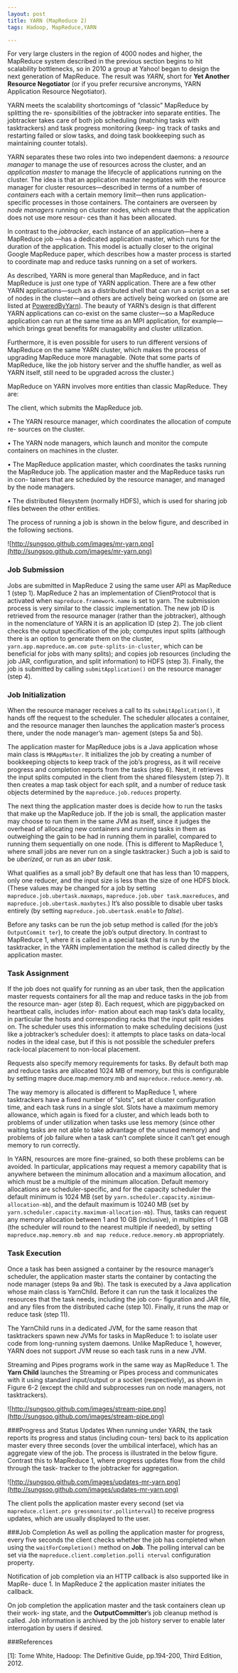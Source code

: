 ```yaml
---
layout: post
title: YARN (MapReduce 2)
tags: Hadoop, MapReduce,YARN

---
```


For very large clusters in the region of 4000 nodes and higher, the MapReduce system described in the previous section begins to hit scalability bottlenecks, so in 2010 a group at Yahoo! began to design the next generation of MapReduce. The result was *YARN*, short for **Yet Another Resource Negotiator** (or if you prefer recursive ancronyms, YARN Application Resource Negotiator).

YARN meets the scalability shortcomings of “classic” MapReduce by splitting the re- sponsibilities of the jobtracker into separate entities. The jobtracker takes care of both job scheduling (matching tasks with tasktrackers) and task progress monitoring (keep- ing track of tasks and restarting failed or slow tasks, and doing task bookkeeping such as maintaining counter totals).  

YARN separates these two roles into two independent daemons: a *resource manager* to manage the use of resources across the cluster, and an *application master* to manage the lifecycle of applications running on the cluster. The idea is that an application master negotiates with the resource manager for cluster resources—described in terms of a number of *containers* each with a certain memory limit—then runs application- specific processes in those containers. The containers are overseen by *node managers* running on cluster nodes, which ensure that the application does not use more resour- ces than it has been allocated.
In contrast to the *jobtracker*, each instance of an application—here a MapReduce job —has a dedicated application master, which runs for the duration of the application. This model is actually closer to the original Google MapReduce paper, which describes how a master process is started to coordinate map and reduce tasks running on a set of workers.
As described, YARN is more general than MapReduce, and in fact MapReduce is just one type of YARN application. There are a few other YARN applications—such as a distributed shell that can run a script on a set of nodes in the cluster—and others are actively being worked on (some are listed at [PoweredByYarn](http://wiki.apache.org/hadoop/PoweredByYarn)). The beauty of YARN’s design is that different YARN applications can co-exist on the same cluster—so a MapReduce application can run at the same time as an MPI application, for example—which brings great benefits for managability and cluster utilization.
Furthermore, it is even possible for users to run different versions of MapReduce on the same YARN cluster, which makes the process of upgrading MapReduce more managable. (Note that some parts of MapReduce, like the job history server and the shuffle handler, as well as YARN itself, still need to be upgraded across the cluster.)
MapReduce on YARN involves more entities than classic MapReduce. They are:
The client, which submits the MapReduce job.
• The YARN resource manager, which coordinates the allocation of compute re- sources on the cluster.  
• The YARN node managers, which launch and monitor the compute containers on machines in the cluster.
• The MapReduce application master, which coordinates the tasks running the MapReduce job. The application master and the MapReduce tasks run in con- tainers that are scheduled by the resource manager, and managed by the node managers.
• The distributed filesystem (normally HDFS), which is used for sharing job files between the other entities.
The process of running a job is shown in the below figure, and described in the following sections.
![http://sungsoo.github.com/images/mr-yarn.png](http://sungsoo.github.com/images/mr-yarn.png)
### Job SubmissionJobs are submitted in MapReduce 2 using the same user API as MapReduce 1 (step 1). MapReduce 2 has an implementation of ClientProtocol that is activated when `mapreduce.framework.name` is set to yarn. The submission process is very similar to the classic implementation. The new job ID is retrieved from the resource manager (rather than the jobtracker), although in the nomenclature of YARN it is an application ID (step 2). The job client checks the output specification of the job; computes input splits (although there is an option to generate them on the cluster, `yarn.app.mapreduce.am.com pute-splits-in-cluster`, which can be beneficial for jobs with many splits); and copies job resources (including the job JAR, configuration, and split information) to HDFS (step 3). Finally, the job is submitted by calling `submitApplication()` on the resource manager (step 4).### Job InitializationWhen the resource manager receives a call to its `submitApplication()`, it hands off the request to the scheduler. The scheduler allocates a container, and the resource manager then launches the application master’s process there, under the node manager’s man- agement (steps 5a and 5b).
The application master for MapReduce jobs is a Java application whose main class is `MRAppMaster`. It initializes the job by creating a number of bookkeeping objects to keep track of the job’s progress, as it will receive progress and completion reports from the tasks (step 6). Next, it retrieves the input splits computed in the client from the shared filesystem (step 7). It then creates a map task object for each split, and a number of reduce task objects determined by the `mapreduce.job.reduces` property.
The next thing the application master does is decide how to run the tasks that make up the MapReduce job. If the job is small, the application master may choose to run them in the same JVM as itself, since it judges the overhead of allocating new containers and running tasks in them as outweighing the gain to be had in running them in parallel, compared to running them sequentially on one node. (This is different to MapReduce 1, where small jobs are never run on a single tasktracker.) Such a job is said to be *uberized*, or run as an *uber task*.
What qualifies as a small job? By default one that has less than 10 mappers, only one reducer, and the input size is less than the size of one HDFS block. (These values may be changed for a job by setting `mapreduce.job.ubertask.maxmaps`, `mapreduce.job.uber task.maxreduces`, and `mapreduce.job.ubertask.maxbytes`.) It’s also possible to disable uber tasks entirely (by setting `mapreduce.job.ubertask.enable` to *false*).
Before any tasks can be run the job setup method is called (for the job’s `OutputCommit ter`), to create the job’s output directory. In contrast to MapReduce 1, where it is called in a special task that is run by the tasktracker, in the YARN implementation the method is called directly by the application master.
### Task AssignmentIf the job does not qualify for running as an uber task, then the application master requests containers for all the map and reduce tasks in the job from the resource man- ager (step 8). Each request, which are piggybacked on heartbeat calls, includes infor- mation about each map task’s data locality, in particular the hosts and corresponding racks that the input split resides on. The scheduler uses this information to make scheduling decisions (just like a jobtracker’s scheduler does): it attempts to place tasks on data-local nodes in the ideal case, but if this is not possible the scheduler prefers rack-local placement to non-local placement.
Requests also specify memory requirements for tasks. By default both map and reduce tasks are allocated 1024 MB of memory, but this is configurable by setting mapre duce.map.memory.mb and `mapreduce.reduce.memory.mb`.
The way memory is allocated is different to MapReduce 1, where tasktrackers have a fixed number of “slots”, set at cluster configuration time, and each task runs in a single slot. Slots have a maximum memory allowance, which again is fixed for a cluster, and which leads both to problems of under utilization when tasks use less memory (since other waiting tasks are not able to take advantage of the unused memory) and problems of job failure when a task can’t complete since it can’t get enough memory to run correctly.
In YARN, resources are more fine-grained, so both these problems can be avoided. In particular, applications may request a memory capability that is anywhere between the minimum allocation and a maximum allocation, and which must be a multiple of the minimum allocation. Default memory allocations are scheduler-specific, and for the capacity scheduler the default minimum is 1024 MB (set by `yarn.scheduler.capacity.minimum-allocation-mb`), and the default maximum is 10240 MB (set by `yarn.scheduler.capacity.maximum-allocation-mb`). Thus, tasks can request any memory allocation between 1 and 10 GB (inclusive), in multiples of 1 GB (the scheduler will round to the nearest multiple if needed), by setting `mapreduce.map.memory.mb and map reduce.reduce.memory.mb` appropriately.
### Task ExecutionOnce a task has been assigned a container by the resource manager’s scheduler, the application master starts the container by contacting the node manager (steps 9a and 9b). The task is executed by a Java application whose main class is YarnChild. Before it can run the task it localizes the resources that the task needs, including the job con- figuration and JAR file, and any files from the distributed cache (step 10). Finally, it runs the map or reduce task (step 11).
The YarnChild runs in a dedicated JVM, for the same reason that tasktrackers spawn new JVMs for tasks in MapReduce 1: to isolate user code from long-running system daemons. Unlike MapReduce 1, however, YARN does not support JVM reuse so each task runs in a new JVM.
Streaming and Pipes programs work in the same way as MapReduce 1. The **Yarn Child** launches the Streaming or Pipes process and communicates with it using standard input/output or a socket (respectively), as shown in Figure 6-2 (except the child and subprocesses run on node managers, not tasktrackers).![http://sungsoo.github.com/images/stream-pipe.png](http://sungsoo.github.com/images/stream-pipe.png)
###Progress and Status UpdatesWhen running under YARN, the task reports its progress and status (including coun- ters) back to its application master every three seconds (over the umbilical interface), which has an aggregate view of the job. The process is illustrated in the below figure. Contrast this to MapReduce 1, where progress updates flow from the child through the task- tracker to the jobtracker for aggregation.
![http://sungsoo.github.com/images/updates-mr-yarn.png](http://sungsoo.github.com/images/updates-mr-yarn.png)
The client polls the application master every second (set via `mapreduce.client.pro gressmonitor.pollinterval`) to receive progress updates, which are usually displayed to the user.
###Job CompletionAs well as polling the application master for progress, every five seconds the client checks whether the job has completed when using the `waitForCompletion()` method on **Job**. The polling interval can be set via the `mapreduce.client.completion.polli nterval` configuration property.
Notification of job completion via an HTTP callback is also supported like in MapRe- duce 1. In MapReduce 2 the application master initiates the callback.
On job completion the application master and the task containers clean up their work- ing state, and the **OutputCommitter**’s job cleanup method is called. Job information is archived by the job history server to enable later interrogation by users if desired.###References
[1]: Tome White, Hadoop: The Definitive Guide, pp.194-200, Third Edition, 2012.